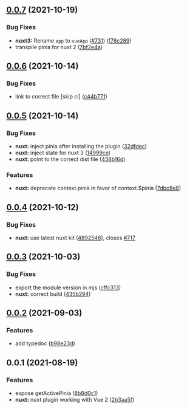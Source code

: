 ## [0.0.7](https://github.com/posva/pinia/compare/@pinia/nuxt@0.0.6...@pinia/nuxt@0.0.7) (2021-10-19)

### Bug Fixes

- **nuxt3:** Rename `app` to `vueApp` ([#731](https://github.com/posva/pinia/issues/731)) ([f78c289](https://github.com/posva/pinia/commit/f78c289c8b6c2f8f7657dc46290b022df65945d0))
- transpile pinia for nuxt 2 ([7bf2e4a](https://github.com/posva/pinia/commit/7bf2e4a986d707dd3864a3dfc8933df0a683251e))

## [0.0.6](https://github.com/posva/pinia/compare/@pinia/nuxt@0.0.5...@pinia/nuxt@0.0.6) (2021-10-14)

### Bug Fixes

- link to correct file [skip ci] ([c44b771](https://github.com/posva/pinia/commit/c44b771b6e3f538df6c9b2aab1beca7a681f7d9a))

## [0.0.5](https://github.com/posva/pinia/compare/@pinia/nuxt@0.0.4...@pinia/nuxt@0.0.5) (2021-10-14)

### Bug Fixes

- **nuxt:** inject pinia after installing the plugin ([32dfdec](https://github.com/posva/pinia/commit/32dfdeca3d6413570d113f02314f57df9fecc42e))
- **nuxt:** inject state for nuxt 3 ([14999ce](https://github.com/posva/pinia/commit/14999ceefe2a326dbfb720eedd0889a2ae9e4169))
- **nuxt:** point to the correct dist file ([438b16d](https://github.com/posva/pinia/commit/438b16dfd3dd5052be437d2e7382f9f4f497eea3))

### Features

- **nuxt:** deprecate context.pinia in favor of context.$pinia ([7dbc8e8](https://github.com/posva/pinia/commit/7dbc8e864afcf2636f1c9aede0480c941ab2b4ef))

## [0.0.4](https://github.com/posva/pinia/compare/@pinia/nuxt@0.0.3...@pinia/nuxt@0.0.4) (2021-10-12)

### Bug Fixes

- **nuxt:** use latest nuxt kit ([4892546](https://github.com/posva/pinia/commit/4892546395654772561be7d33101dc52b03ccdeb)), closes [#717](https://github.com/posva/pinia/issues/717)

## [0.0.3](https://github.com/posva/pinia/compare/@pinia/nuxt@0.0.2...@pinia/nuxt@0.0.3) (2021-10-03)

### Bug Fixes

- export the module version in mjs ([cffc313](https://github.com/posva/pinia/commit/cffc3134ec4d44c7a0a1492d942d44dc5d838df1))
- **nuxt:** correct build ([435b294](https://github.com/posva/pinia/commit/435b2948f2290407c03b9652c7a754192e3e912f))

## [0.0.2](https://github.com/posva/pinia/compare/@pinia/nuxt@0.0.1...@pinia/nuxt@0.0.2) (2021-09-03)

### Features

- add typedoc ([b98e23d](https://github.com/posva/pinia/commit/b98e23d5588925c6a0094a92067a3cc5784e965d))

## 0.0.1 (2021-08-19)

### Features

- expose getActivePinia ([8b8d0c1](https://github.com/posva/pinia/commit/8b8d0c17958e3b4e2d9bc809c78a28931d1b00f0))
- **nuxt:** nuxt plugin working with Vue 2 ([2b3aa5f](https://github.com/posva/pinia/commit/2b3aa5f4c1d83bd1955727656c8403b4e02f4b16))
